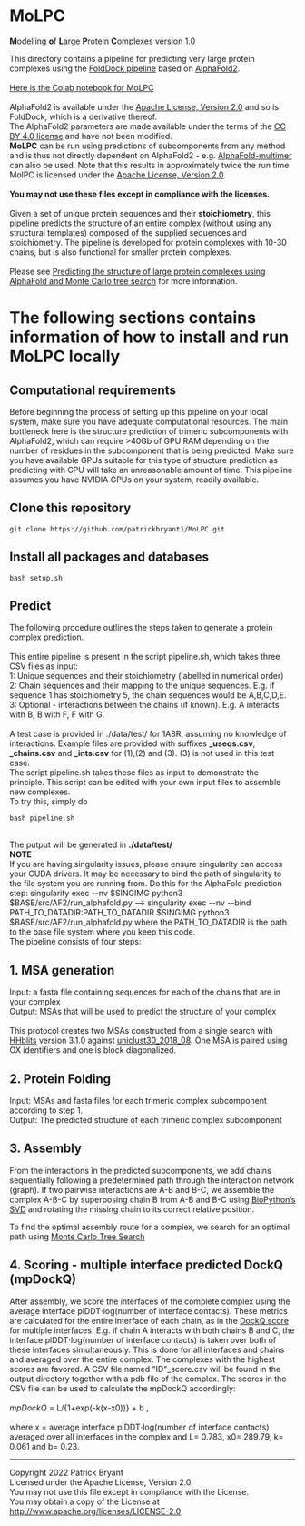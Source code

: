 # MoLPC
**M**odelling **o**f **L**arge **P**rotein **C**omplexes version 1.0

This directory contains a pipeline for predicting very large protein complexes using the
[FoldDock pipeline](https://gitlab.com/ElofssonLab/FoldDock) based on [AlphaFold2](https://www.nature.com/articles/s41586-021-03819-2).
\
\
[Here is the Colab notebook for MoLPC](https://colab.research.google.com/github/patrickbryant1/MoLPC/blob/master/MoLPC.ipynb)
\
\
AlphaFold2 is available under the [Apache License, Version 2.0](http://www.apache.org/licenses/LICENSE-2.0) and so is FoldDock, which is a derivative thereof.  \
The AlphaFold2 parameters are made available under the terms of the [CC BY 4.0 license](https://creativecommons.org/licenses/by/4.0/legalcode) and have not been modified.
\
**MoLPC** can be run using predictions of subcomponents from any method and is thus not directly dependent on AlphaFold2 - e.g. [AlphaFold-multimer](https://www.biorxiv.org/content/10.1101/2021.10.04.463034v2) can also be used. Note that this results in approximately twice the run time. \
MolPC is licensed under the [Apache License, Version 2.0](http://www.apache.org/licenses/LICENSE-2.0).
\
\
**You may not use these files except in compliance with the licenses.**
\
\
Given a set of unique protein sequences and their **stoichiometry**,
this pipeline predicts the structure of an entire complex (without using any structural templates)
composed of the supplied sequences and stoichiometry. The pipeline is developed for protein complexes
with 10-30 chains, but is also functional for smaller protein complexes. \
\
Please see [Predicting the structure of large protein complexes using AlphaFold and Monte Carlo tree search](https://www.nature.com/articles/s41467-022-33729-4) for more information.

# The following sections contains information of how to install and run MoLPC locally

## Computational requirements
Before beginning the process of setting up this pipeline on your local system, make sure you have adequate computational resources.
The main bottleneck here is the structure prediction of trimeric subcomponents with AlphaFold2, which can require >40Gb of GPU RAM
depending on the number of residues in the subcomponent that is being predicted. Make sure you have available GPUs suitable for this
type of structure prediction as predicting with CPU will take an unreasonable amount of time. This pipeline assumes you have NVIDIA GPUs
on your system, readily available.


## Clone this repository
```
git clone https://github.com/patrickbryant1/MoLPC.git
```

## Install all packages and databases
```
bash setup.sh
```

## Predict
The following procedure outlines the steps taken to generate a protein complex prediction. \
\
This entire pipeline is present in the script pipeline.sh, which takes three
CSV files as input:
\
1: Unique sequences and their stoichiometry (labelled in numerical order) \
2: Chain sequences and their mapping to the unique sequences. E.g. if sequence 1
has stoichiometry 5, the chain sequences would be A,B,C,D,E. \
3: Optional - interactions between the chains (if known). E.g. A interacts with B,
B with F, F with G. \
\
A test case is provided in ./data/test/ for 1A8R, assuming no knowledge of interactions.
Example files are provided with suffixes **_useqs.csv**, **_chains.csv** and **_ints.csv** for
(1),(2) and (3). (3) is not used in this test case.
\
The script pipeline.sh takes these files as input to demonstrate the principle.
This script can be edited with your own input files to assemble new complexes.
\
To try this, simply do
```
bash pipeline.sh
```
\
The putput will be generated in **./data/test/**
\
**NOTE** \
If you are having singularity issues, please ensure singularity can access your CUDA drivers.
It may be necessary to bind the path of singularity to the file system you are running from.
Do this for the AlphaFold prediction step:
singularity exec --nv $SINGIMG python3 $BASE/src/AF2/run_alphafold.py
--> singularity exec --nv --bind PATH_TO_DATADIR:PATH_TO_DATADIR $SINGIMG python3 $BASE/src/AF2/run_alphafold.py
where the PATH_TO_DATADIR is the path to the base file system where you keep this code.
\
The pipeline consists of four steps:
## 1. MSA generation
Input: a fasta file containing sequences for each of the chains that are in your complex \
Output: MSAs that will be used to predict the structure of your complex
\
\
This protocol creates two MSAs constructed from a single search with [HHblits](https://toolkit.tuebingen.mpg.de/tools/hhblits) version 3.1.0 against [uniclust30_2018_08](https://academic.oup.com/nar/article/45/D1/D170/2605730?login=false). One MSA is paired using OX identifiers and one is block diagonalized.

## 2. Protein Folding
Input: MSAs and fasta files for each trimeric complex subcomponent according to step 1. \
Output: The predicted structure of each trimeric complex subcomponent

## 3. Assembly
From the interactions in the predicted subcomponents, we add chains sequentially following a predetermined path through the interaction network (graph). If two pairwise interactions are A-B and B-C, we assemble the complex A-B-C by superposing chain B from A-B and B-C using [BioPython’s SVD](https://biopython.org/docs/1.76/api/Bio.SVDSuperimposer.html) and rotating the missing chain to its correct relative position.

To find the optimal assembly route for a complex, we search for an optimal path using [Monte Carlo Tree Search](https://en.wikipedia.org/wiki/Monte_Carlo_tree_search)

## 4. Scoring - multiple interface predicted DockQ (mpDockQ)
After assembly, we score the interfaces of the complete complex using the average interface plDDT⋅log(number of interface contacts). These metrics are calculated for the entire interface of each chain, as in the [DockQ score](https://journals.plos.org/plosone/article?id=10.1371/journal.pone.0161879) for multiple interfaces. E.g. if chain A interacts with both chains B and C, the interface plDDT⋅log(number of interface contacts) is taken over both of these interfaces simultaneously. This is done for all interfaces and chains and averaged over the entire complex. The complexes with the highest scores are favored. A CSV file named "ID"_score.csv will be found in the output directory together with a pdb file of the complex. The scores in the CSV file can be used to calculate the mpDockQ accordingly:
\
\
*mpDockQ* = L/{1+exp(-k(x-x0))} + b ,
\
\
where x = average interface plDDT⋅log(number of interface contacts) averaged over all interfaces in the complex and L= 0.783, x0= 289.79, k= 0.061 and b= 0.23.

--------------------------------------------------------------------------------------------
Copyright 2022 Patrick Bryant \
Licensed under the Apache License, Version 2.0. \
You may not use this file except in compliance with the License. \
You may obtain a copy of the License at http://www.apache.org/licenses/LICENSE-2.0
